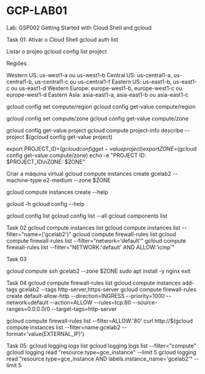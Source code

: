 # GCP-LAB01
Lab: GSP002
Getting Started with Cloud Shell and gcloud

Task 01:
Ativar o Cloud Shell
    gcloud auth list

Listar o projeo
    gcloud config list project
    
Regiôes

Western US: us-west1-a ou us-west1-b
Central US: us-central1-a, us-central1-b, us-central1-c ou us-central1-f
Eastern US: us-east1-b, us-east1-c ou us-east1-d
Western Europe: europe-west1-b, europe-west1-c ou europe-west1-d
Eastern Asia: asia-east1-a, asia-east1-b ou asia-east1-c

gcloud config set compute/region 
gcloud config get-value compute/region

gcloud config set compute/zone
gcloud config get-value compute/zone

gcloud config get-value project
gcloud compute project-info describe --project $(gcloud config get-value project)

export PROJECT_ID=$(gcloud config get-value project)
export ZONE=$(gcloud config get-value compute/zone)
echo -e "PROJECT ID: $PROJECT_ID\nZONE: $ZONE"

Criar a máquina virtual
gcloud compute instances create gcelab2 --machine-type e2-medium --zone $ZONE

gcloud compute instances create --help

gcloud -h
gcloud config --help

gcloud config list
gcloud config list --all
gcloud components list

Task 02
gcloud compute instances list
gcloud compute instances list --filter="name=('gcelab2')"
gcloud compute firewall-rules list
gcloud compute firewall-rules list --filter="network='default'"
gcloud compute firewall-rules list --filter="NETWORK:'default' AND ALLOW:'icmp'"

Task 03

gcloud compute ssh gcelab2 --zone $ZONE
sudo apt install -y nginx
exit

Task 04
gcloud compute firewall-rules list
gcloud compute instances add-tags gcelab2 --tags http-server,https-server
gcloud compute firewall-rules create default-allow-http --direction=INGRESS --priority=1000 --network=default --action=ALLOW --rules=tcp:80 --source-ranges=0.0.0.0/0 --target-tags=http-server

gcloud compute firewall-rules list --filter=ALLOW:'80'
curl http://$(gcloud compute instances list --filter=name:gcelab2 --format='value(EXTERNAL_IP)')

Task 05:
gcloud logging logs list
gcloud logging logs list --filter="compute"
gcloud logging read "resource.type=gce_instance" --limit 5
gcloud logging read "resource.type=gce_instance AND labels.instance_name='gcelab2'" --limit 5


























